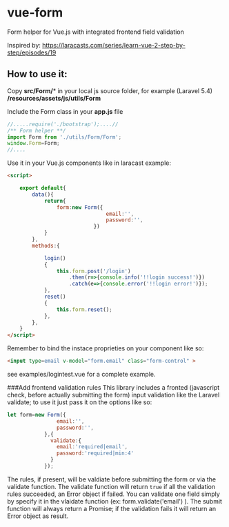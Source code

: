 # vue-form
Form helper for Vue.js with integrated frontend field validation

Inspired by: https://laracasts.com/series/learn-vue-2-step-by-step/episodes/19
## How to use it:

Copy **src/Form/*** in your local js source folder, for example (Laravel 5.4) **/resources/assets/js/utils/Form**


Include the Form class in your **app.js** file
```javascript
//.....require('./bootstrap');....//
/** Form helper **/
import Form from './utils/Form/Form';
window.Form=Form;
//....
```

Use it in your Vue.js components like in laracast example:
```html
<script>

    export default{
        data(){
            return{
                form:new Form({
                                email:'',
                                password:'',
                            })
            }
        },
        methods:{

            login()
            {
                this.form.post('/login')
                    .then(r=>{console.info('!!login success!')})
                    .catch(e=>{console.error('!!login error!')});
            },
            reset()
            {
                this.form.reset();
            },
        },
    }
</script>
```
Remember to bind the instace proprieties on your component like so:
```html
<input type=email v-model="form.email" class="form-control" >
```

see examples/logintest.vue for a complete example.

###Add frontend validation rules
This library includes a fronted (javascript check, before actually submitting the form) input validation like the Laravel validate;
to use it just pass it on the options like so:


```javascript
let form=new Form({
                email:'',
                password:'',
            },{
              validate:{
                email:'required|email',
                password:'required|min:4'
              }
            });
```
The rules, if present, will be valdiate before submitting the form or via the validate function.
The validate function will return ```true``` if all the validation rules succeeded, an Error object if failed.
You can validate one field simply by specify it in the vlaidate function (ex: form.validate('email') ).
The submit function will always return a Promise; if the validation fails it will return an Error object as result.
